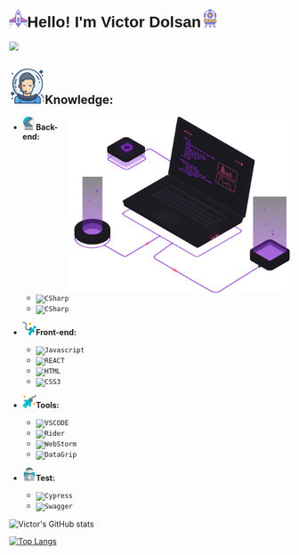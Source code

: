 # <h1 style="font-family: 'Tomorrow', sans-serif;"><img src="./img/spaceship.png"/>Hello! I'm Victor Dolsan<img src="./img/space-capsule.png"/></h1>
<a href="https://www.linkedin.com/in/victor-dolsan-56896094/" alt="Linkedin">
    <img height=30 src="https://img.shields.io/badge/-Linkedin-0179b6?style=flat&logo=Linkedin&logoColor=white&link=https://www.linkedin.com/in/karen-abib/" />
  </a>


## <img src="./img/astronaut-thinking.png"/>Knowledge:

<img src = "./img/computador.svg" align = "right" width= "400px">
<!-- <img src = "./img/Programming Customizable Isometric Illustrations _ Amico Style.png" align = "right" width= "400px">-->


- <b><img src="./img/astronaut-suit-helmet-with-glass-protection.png"/>Back-end: </b>
    - <code><img height="25" src="https://img.shields.io/badge/CSharp-blue?style=flat&logo=CSharp&logoColor=white" alt="CSharp"/></code>
    - <code><img height="25" src="https://img.shields.io/badge/PHP-7B68EE?style=flat&logo=PHP&logoColor=white" alt="CSharp"/></code>

- <b><img src="./img/astronaut-on-space-exploration-down.png"/>Front-end: </b>
    - <code><img height="25" src="https://img.shields.io/badge/Javascript-F7Fd1E?style=flat&logo=Javascript&logoColor=black" alt="Javascript"/></code>
    - <code><img height="25" src="https://img.shields.io/badge/REACT-006494?style=flat&logo=REACT&logoColor=FFF" alt="REACT"/></code>
    - <code><img height="25" src="https://img.shields.io/badge/HTML-DD4B25?style=flat&logo=html5&logoColor=FFF" alt="HTML"/></code>
    - <code><img height="25" src="https://img.shields.io/badge/CSS3-264DE4?style=flat&logo=css3&logoColor=FFF" alt="CSS3"/></code>
    
- <b><img src="./img/space-explorer-astronaut-with-cable-attached.png"/>Tools: </b>
    - <code><img height="25" src="https://img.shields.io/badge/VSCode-0384fc?style=flat&logo=Visual+Studio+Code&logoColor=FFF" alt="VSCODE"/></code>
    - <code><img height="25" src="https://img.shields.io/badge/Rider-DC143C?style=flat&logo=Rider&logoColor=000000" alt="Rider"/></code>
    - <code><img height="25" src="https://img.shields.io/badge/WebStorm-00cdd7?style=flat&logo=WebStorm&logoColor=000000" alt="WebStorm"/></code>
    - <code><img height="25" src="https://img.shields.io/badge/DataGrip-d37ada?style=flat&logo=DataGrip&logoColor=000000" alt="DataGrip"/></code>

 - <b><img src="./img/astronaut-with-full-life-support-suit-for-space.png"/>Test: </b>
    - <code><img height="25" src="https://img.shields.io/badge/Cypress-646466?style=flat&logo=Cypress" alt="Cypress"/></code>
    - <code><img height="25" src="https://img.shields.io/badge/Swagger-black?style=flat&logo=Swagger" alt="Swagger"/></code>   
    


![Victor's GitHub stats <img src="./img/astronaut-hoisting-flag-on-moon.png"/>](https://github-readme-stats.vercel.app/api?username=VictorDolzan&show_icons=true&theme=maroongold)

[![Top Langs](https://github-readme-stats.vercel.app/api/top-langs/?username=VictorDolzan&theme=maroongold&layout=compact)](https://github.com/anuraghazra/github-readme-stats)

<link rel="preconnect" href="https://fonts.googleapis.com">
<link rel="preconnect" href="https://fonts.gstatic.com" crossorigin>
<link href="https://fonts.googleapis.com/css2?family=Tomorrow:ital,wght@0,400;0,500;1,300&display=swap" rel="stylesheet">